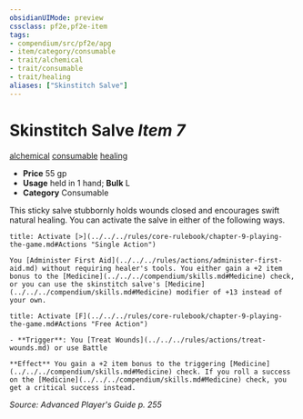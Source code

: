 ```yaml
---
obsidianUIMode: preview
cssclass: pf2e,pf2e-item
tags:
- compendium/src/pf2e/apg
- item/category/consumable
- trait/alchemical
- trait/consumable
- trait/healing
aliases: ["Skinstitch Salve"]
---
```

# Skinstitch Salve *Item 7*  
[alchemical](../../../Rules/traits/alchemical.md)  [consumable](../../../Rules/traits/consumable.md)  [healing](../../../Rules/traits/healing.md)  

- **Price** 55 gp
- **Usage** held in 1 hand; **Bulk** L
- **Category** Consumable

This sticky salve stubbornly holds wounds closed and encourages swift natural healing. You can activate the salve in either of the following ways.

```ad-embed-ability
title: Activate [>](../../../rules/core-rulebook/chapter-9-playing-the-game.md#Actions "Single Action")

You [Administer First Aid](../../../rules/actions/administer-first-aid.md) without requiring healer's tools. You either gain a +2 item bonus to the [Medicine](../../../compendium/skills.md#Medicine) check, or you can use the skinstitch salve's [Medicine](../../../compendium/skills.md#Medicine) modifier of +13 instead of your own.
```

```ad-embed-ability
title: Activate [F](../../../rules/core-rulebook/chapter-9-playing-the-game.md#Actions "Free Action")

- **Trigger**: You [Treat Wounds](../../../rules/actions/treat-wounds.md) or use Battle

**Effect** You gain a +2 item bonus to the triggering [Medicine](../../../compendium/skills.md#Medicine) check. If you roll a success on the [Medicine](../../../compendium/skills.md#Medicine) check, you get a critical success instead.
```

*Source: Advanced Player's Guide p. 255*
